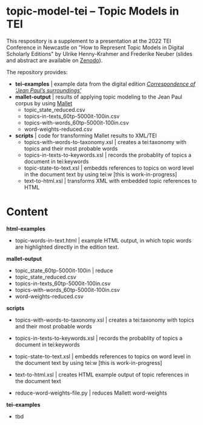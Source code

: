 # topic-model-tei – Topic Models in TEI

This respository is a supplement to a presentation at the 2022 TEI Conference in Newcastle on "How to Represent Topic Models in Digital Scholarly Editions" by Ulrike Henny-Krahmer and Frederike Neuber (slides and abstract are available on [Zenodo](https://zenodo.org/record/7043204)).

The repository provides:

* **tei-examples** \| example data from the digital edition [_Correspondence of ‘Jean Paul’s surroundings’_ ](zenodo.org/record/6322839)
* **mallet-output** \| results of applying topic modeling to the Jean Paul corpus by using [Mallet](https://mallet.cs.umass.edu/diagnostics.php)
  * topic_state_reduced.csv
  * topics-in-texts_60tp-5000it-100in.csv
  * topics-with-words_60tp-5000it-100in.csv
  * word-weights-reduced.csv 
* **scripts** \| code for transforming Mallet results to XML/TEI
  * topics-with-words-to-taxonomy.xsl \| creates a tei:taxonomy with topics and their most probable words
  * topics-in-texts-to-keywords.xsl \| records the probablity of topics a document in tei:keywords
  * topic-state-to-text.xsl \| embedds references to topics on word level in the document text by using tei:w \[this is work-in-progress\]
  * text-to-html.xsl \| transforms XML with embedded topic references to HTML 

# Content

**html-examples**

* topic-words-in-text.html | example HTML output, in which topic words are highlighted directly in the edition text.

**mallet-output**

* topic_state_60tp-5000it-100in | reduce
* topic_state_reduced.csv
* topics-in-texts_60tp-5000it-100in.csv
* topics-with-words_60tp-5000it-100in.csv
* word-weights-reduced.csv 

**scripts**

* topics-with-words-to-taxonomy.xsl | creates a tei:taxonomy with topics and their most probable words
* topics-in-texts-to-keywords.xsl | records the probablity of topics a document in tei:keywords
* topic-state-to-text.xsl | embedds references to topics on word level in the document text by using tei:w \[this is work-in-progress\]
* text-to-html.xsl | creates HTML example output of topic references in the document text

* reduce-word-weights-file.py | reduces Mallett word-weights

**tei-examples**

* tbd